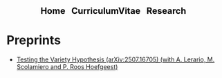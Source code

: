 
<!-- DEFINE THE STYLE OF THE WEBSITE MENU  -->


<head>
    <meta charset="UTF-8">
    <meta name="viewport" content="width=device-width, initial-scale=1.0">
    <title>Menu Example</title>
    <style>
        /* Optional: Some basic styling for demonstration */
        .menu-container {
            text-align: center; /* Center the menu */
        }
        nav ul {
            list-style-type: none;
            margin: 0;
            padding: 0;
            display: inline-block; /* Make the menu display inline-block */
        }
        nav li {
            display: inline;
            margin-right: 10px;
        }
        nav a {
            text-decoration: none;
            color: #000; /* Black text color */
            font-weight: bold;
            font-size: 20px; 
        }
    </style>
</head>
<body>

<div class="menu-container">
    <nav>
        <ul>
            <li><a href="https://aleetamai.github.io">Home</a></li>
            <li><a href="https://aleetamai.github.io/talks&carrer">CurriculumVitae</a></li>
            <li><a href="https://aleetamai.github.io/works">Research</a></li>
        </ul>
    </nav>
</div>
</body>


<!-- MAIN -->

# Preprints

- <a href="https://arxiv.org/abs/2507.16705#:~:text=Given%20a%20probability%20measure%20on,%22testing%20the%20variety%20hypothesis%22" target="_blank">
      Testing the Variety Hypothesis (arXiv:2507.16705) (with A. Lerario, M. Scolamiero and P. Roos Hoefgeest) </a>



